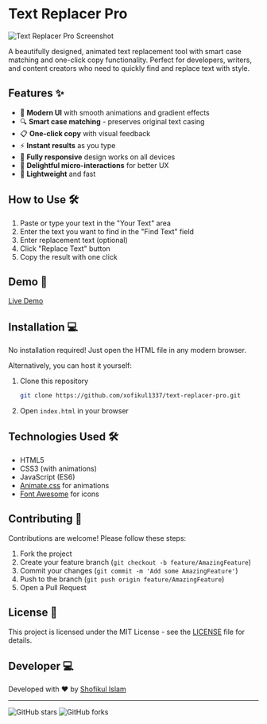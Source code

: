 # Text Replacer Pro

![Text Replacer Pro Screenshot](https://i.postimg.cc/FRv1BWP7/image.png)

A beautifully designed, animated text replacement tool with smart case matching and one-click copy functionality. Perfect for developers, writers, and content creators who need to quickly find and replace text with style.

## Features ✨

- 🎨 **Modern UI** with smooth animations and gradient effects
- 🔍 **Smart case matching** - preserves original text casing
- 📋 **One-click copy** with visual feedback
- ⚡ **Instant results** as you type
- 📱 **Fully responsive** design works on all devices
- 🎉 **Delightful micro-interactions** for better UX
- 🚀 **Lightweight** and fast

## How to Use 🛠️

1. Paste or type your text in the "Your Text" area
2. Enter the text you want to find in the "Find Text" field
3. Enter replacement text (optional)
4. Click "Replace Text" button
5. Copy the result with one click

## Demo 🚀

[Live Demo](https://your-demo-link-here.com)

## Installation 💻

No installation required! Just open the HTML file in any modern browser.

Alternatively, you can host it yourself:

1. Clone this repository
   ```bash
   git clone https://github.com/xofikul1337/text-replacer-pro.git
   ```
2. Open `index.html` in your browser

## Technologies Used 🛠️

- HTML5
- CSS3 (with animations)
- JavaScript (ES6)
- [Animate.css](https://animate.style/) for animations
- [Font Awesome](https://fontawesome.com/) for icons

## Contributing 🤝

Contributions are welcome! Please follow these steps:

1. Fork the project
2. Create your feature branch (`git checkout -b feature/AmazingFeature`)
3. Commit your changes (`git commit -m 'Add some AmazingFeature'`)
4. Push to the branch (`git push origin feature/AmazingFeature`)
5. Open a Pull Request

## License 📄

This project is licensed under the MIT License - see the [LICENSE](LICENSE) file for details.

## Developer 💻

Developed with ❤️ by [Shofikul Islam](https://xofikul1337.github.io/dev/)

---

![GitHub stars](https://img.shields.io/github/stars/your-username/text-replacer-pro?style=social)
![GitHub forks](https://img.shields.io/github/forks/your-username/text-replacer-pro?style=social)
